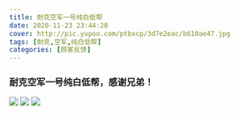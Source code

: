 ```yaml
---
title: 耐克空军一号纯白低帮
date: 2020-11-23 23:44:28
cover: http://pic.yupoo.com/ptbxcp/3d7e2eac/b610ae47.jpg
tags: [耐克,空军,纯白低帮]
categories: [顾客反馈]
---
```


###  耐克空军一号纯白低帮，感谢兄弟！
![](http://pic.yupoo.com/ptbxcp/815484e1/68deff9d.jpg)
![](http://pic.yupoo.com/ptbxcp/9186bffe/a28121ac.jpg)
![](http://pic.yupoo.com/ptbxcp/3d7e2eac/b610ae47.jpg)
